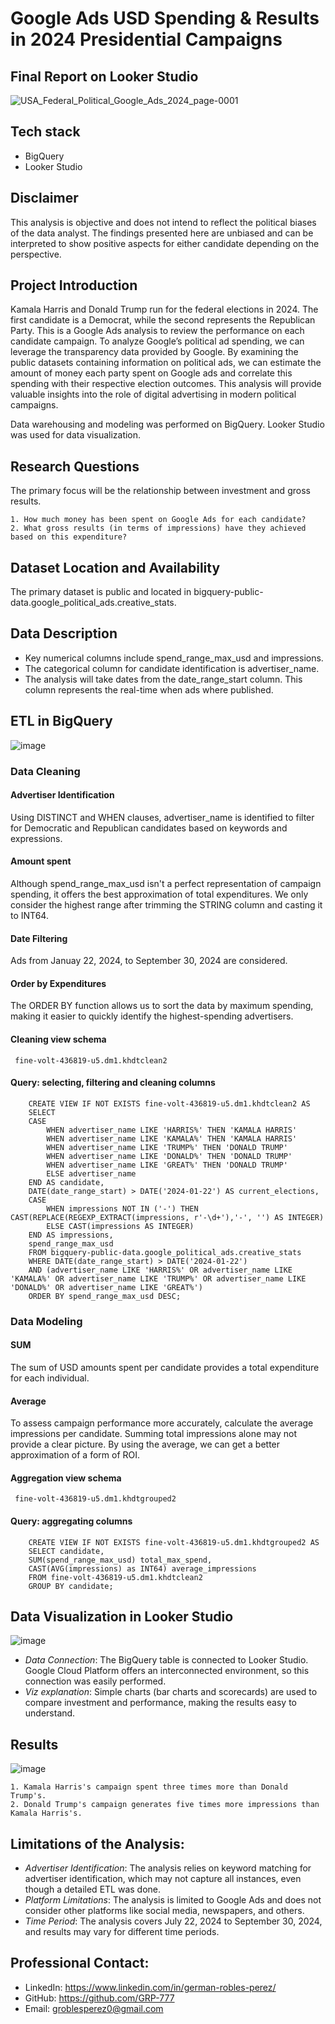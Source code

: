 
# Google Ads USD Spending & Results in 2024 Presidential Campaigns

## Final Report on Looker Studio
![USA_Federal_Political_Google_Ads_2024_page-0001](https://github.com/user-attachments/assets/6cc5a737-7ddf-483b-98a6-73d5c06f423f)

## Tech stack

- BigQuery
- Looker Studio


## Disclaimer
This analysis is objective and does not intend to reflect the political biases of the data analyst. The findings presented here are unbiased and can be interpreted to show positive aspects for either candidate depending on the perspective.

## Project Introduction
Kamala Harris and Donald Trump run for the federal elections in 2024. The first candidate is a Democrat, while the second represents the Republican Party. This is a Google Ads analysis to review the performance on each candidate campaign. To analyze Google’s political ad spending, we can leverage the transparency data provided by Google. By examining the public datasets containing information on political ads, we can estimate the amount of money each party spent on Google ads and correlate this spending with their respective election outcomes. This analysis will provide valuable insights into the role of digital advertising in modern political campaigns.

Data warehousing and modeling was performed on BigQuery. Looker Studio was used for data visualization.

## Research Questions
The primary focus will be the relationship between investment and gross results.

    1. How much money has been spent on Google Ads for each candidate?
    2. What gross results (in terms of impressions) have they achieved based on this expenditure?

## Dataset Location and Availability
The primary dataset is public and located in bigquery-public-data.google_political_ads.creative_stats.

## Data Description
- Key numerical columns include spend_range_max_usd and impressions.
- The categorical column for candidate identification is advertiser_name.
- The analysis will take dates from the date_range_start column. This column represents the real-time when ads where published.

## ETL in BigQuery

![image](https://github.com/user-attachments/assets/00611fa1-ad14-49b5-876b-86be99c87e6c)

### Data Cleaning

#### Advertiser Identification
Using DISTINCT and WHEN clauses, advertiser_name is identified to filter for Democratic and Republican candidates based on keywords and expressions.

#### Amount spent
Although spend_range_max_usd isn't a perfect representation of campaign spending, it offers the best approximation of total expenditures. We only consider the highest range after trimming the STRING column and casting it to INT64.

#### Date Filtering
Ads from Januay 22, 2024, to September 30, 2024 are considered.

#### Order by Expenditures
The ORDER BY function allows us to sort the data by maximum spending, making it easier to quickly identify the highest-spending advertisers.

#### Cleaning view schema
     fine-volt-436819-u5.dm1.khdtclean2


#### Query: selecting, filtering and cleaning columns 
        
        CREATE VIEW IF NOT EXISTS fine-volt-436819-u5.dm1.khdtclean2 AS
        SELECT
        CASE
            WHEN advertiser_name LIKE 'HARRIS%' THEN 'KAMALA HARRIS'
            WHEN advertiser_name LIKE 'KAMALA%' THEN 'KAMALA HARRIS'
            WHEN advertiser_name LIKE 'TRUMP%' THEN 'DONALD TRUMP'
            WHEN advertiser_name LIKE 'DONALD%' THEN 'DONALD TRUMP'
            WHEN advertiser_name LIKE 'GREAT%' THEN 'DONALD TRUMP'
            ELSE advertiser_name
        END AS candidate,
        DATE(date_range_start) > DATE('2024-01-22') AS current_elections,
        CASE
            WHEN impressions NOT IN ('-') THEN CAST(REPLACE(REGEXP_EXTRACT(impressions, r'-\d+'),'-', '') AS INTEGER)
            ELSE CAST(impressions AS INTEGER)
        END AS impressions,
        spend_range_max_usd
        FROM bigquery-public-data.google_political_ads.creative_stats
        WHERE DATE(date_range_start) > DATE('2024-01-22') 
        AND (advertiser_name LIKE 'HARRIS%' OR advertiser_name LIKE 'KAMALA%' OR advertiser_name LIKE 'TRUMP%' OR advertiser_name LIKE 'DONALD%' OR advertiser_name LIKE 'GREAT%')
        ORDER BY spend_range_max_usd DESC;



### Data Modeling
#### SUM
The sum of USD amounts spent per candidate provides a total expenditure for each individual.

#### Average
To assess campaign performance more accurately, calculate the average impressions per candidate. Summing total impressions alone may not provide a clear picture. By using the average, we can get a better approximation of a form of ROI.

#### Aggregation view schema
     fine-volt-436819-u5.dm1.khdtgrouped2
     
#### Query: aggregating columns
        CREATE VIEW IF NOT EXISTS fine-volt-436819-u5.dm1.khdtgrouped2 AS
        SELECT candidate, 
        SUM(spend_range_max_usd) total_max_spend, 
        CAST(AVG(impressions) as INT64) average_impressions
        FROM fine-volt-436819-u5.dm1.khdtclean2
        GROUP BY candidate;

## Data Visualization in Looker Studio

![image](https://github.com/user-attachments/assets/9f421901-2d8b-427f-afe7-a9ec1a2ca749)

- *Data Connection*: The BigQuery table is connected to Looker Studio. Google Cloud Platform offers an interconnected environment, so this connection was easily performed.
- *Viz explanation*: Simple charts (bar charts and scorecards) are used to compare investment and performance, making the results easy to understand.

## Results

![image](https://github.com/user-attachments/assets/c480f46e-ce24-478f-897c-62b17955d8e4)

    1. Kamala Harris's campaign spent three times more than Donald Trump's.
    2. Donald Trump's campaign generates five times more impressions than Kamala Harris's.


## Limitations of the Analysis:
- *Advertiser Identification*: The analysis relies on keyword matching for advertiser identification, which may not capture all instances, even though a detailed ETL was done.
- *Platform Limitations*: The analysis is limited to Google Ads and does not consider other platforms like social media, newspapers, and others.
- *Time Period*: The analysis covers July 22, 2024 to September 30, 2024, and results may vary for different time periods.

## Professional Contact:
- LinkedIn: https://www.linkedin.com/in/german-robles-perez/
- GitHub: https://github.com/GRP-777
- Email: groblesperez0@gmail.com

